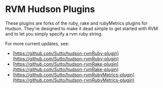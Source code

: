 # RVM Hudson Plugins

These plugins are forks of the ruby, rake and rubyMetrics plugins
for Hudson. They're designed to make it dead simple to get started
with RVM and to let you simply specify a rvm ruby string.

For more current updates, see:

* [https://github.com/Sutto/hudson-rvmRuby-plugin](https://github.com/Sutto/hudson-rvmRuby-plugin)
* [https://github.com/Sutto/hudson-rvmRake-plugin](https://github.com/Sutto/hudson-rvmRake-plugin)
* [https://github.com/Sutto/hudson-rvmRubyMetrics-plugin](https://github.com/Sutto/hudson-rvmRubyMetrics-plugin)
